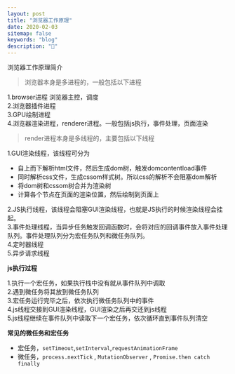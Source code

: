 ```yaml
---
layout: post
title: "浏览器工作原理"
date: 2020-02-03
sitemap: false
keywords: "blog"
description: "🚀"
---
```


浏览器工作原理简介

> 浏览器本身是多进程的，一般包括以下进程

1.browser进程 浏览器主控，调度  
2.浏览器插件进程  
3.GPU绘制进程  
4.浏览器渲染进程，renderer进程。一般包括js执行，事件处理，页面渲染  

> render进程本身是多线程的，主要包括以下线程    

1.GUI渲染线程，该线程可分为
* 自上而下解析html文件，然后生成dom树，触发domcontentload事件
* 同时解析css文件，生成cssom样式树。所以css的解析不会阻塞dom解析
* 将dom树和cssom树合并为渲染树
* 计算各个节点在页面的渲染位置，然后绘制到页面上  

2.JS执行线程，该线程会阻塞GUI渲染线程，也就是JS执行的时候渲染线程会挂起。  
3.事件处理线程，当异步任务触发回调函数时，会将对应的回调事件放入事件处理队列。事件处理队列分为宏任务队列和微任务队列。  
4.定时器线程  
5.异步请求线程  

**js执行过程**

1.执行一个宏任务，如果执行栈中没有就从事件队列中调取  
2.遇到微任务将其放到微任务队列  
3.宏任务运行完毕之后，依次执行微任务队列中的事件  
4.js线程交接到GUI渲染线程，GUI渲染之后再交还到js线程  
5.js线程继续在事件队列中读取下一个宏任务，依次循环直到事件队列清空  

**常见的微任务和宏任务**
* 宏任务，`setTimeout`,`setInterval`,`requestAnimationFrame`
* 微任务，`process.nextTick` , `MutationObserver` , `Promise.then catch finally`